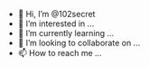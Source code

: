 - 👋 Hi, I’m @102secret
- 👀 I’m interested in ...
- 🌱 I’m currently learning ...
- 💞️ I’m looking to collaborate on ...
- 📫 How to reach me ...

<!---
102secret/102secret is a ✨ special ✨ repository because its `README.md` (this file) appears on your GitHub profile.
You can click the Preview link to take a look at your changes.
--->
